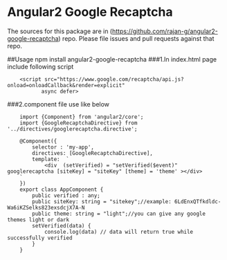 Angular2 Google Recaptcha
=========

The sources for this package are in (https://github.com/rajan-g/angular2-google-recaptcha) repo. Please file issues and pull requests against that repo.

##Usage
    npm install angular2-google-recaptcha
###1.In index.html page include following script 
    
        <script src="https://www.google.com/recaptcha/api.js?onload=onloadCallback&render=explicit"
               async defer>

###2.component file use like below
   
        import {Component} from 'angular2/core';
        import {GoogleRecaptchaDirective} from '../directives/googlerecaptcha.directive';
        
        @Component({
            selector : 'my-app',
            directives: [GoogleRecaptchaDirective],
            template:  `
                <div  (setVerified) = "setVerified($event)" googlerecaptcha [siteKey] = "siteKey" [theme] = 'theme' ></div>
        `    
        })
        export class AppComponent {
            public verified : any;   
            public siteKey: string = "sitekey";//example: 6LdEnxQTfkdldc-Wa6iKZSelks823exsdcjX7A-N
            public theme: string = "light";//you can give any google themes light or dark
            setVerified(data) {
                console.log(data) // data will return true while successfully verified 
            }
        }
       
